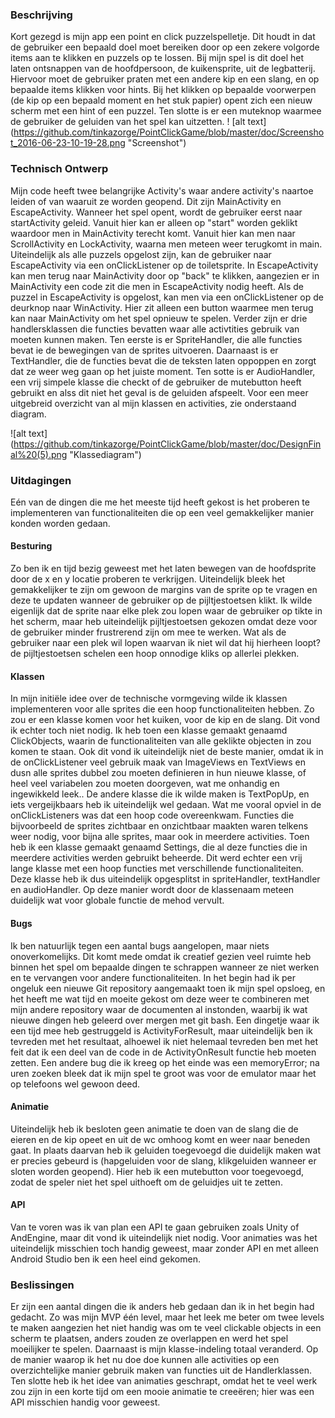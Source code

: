 ### Beschrijving
Kort gezegd is mijn app een point en click puzzelspelletje. Dit houdt in dat de gebruiker een bepaald doel moet bereiken door op een zekere
volgorde items aan te klikken en puzzels op te lossen. Bij mijn spel is dit doel het laten ontsnappen van de hoofdpersoon, de kuikensprite, 
uit de legbatterij. Hiervoor moet de gebruiker praten met een andere kip en een slang, en op bepaalde items klikken voor hints. Bij het klikken op bepaalde
voorwerpen (de kip op een bepaald moment en het stuk papier) opent zich een nieuw scherm met een hint of een puzzel. 
Ten slotte is er een muteknop waarmee de gebruiker de geluiden van het spel kan uitzetten. 
! [alt text] (https://github.com/tinkazorge/PointClickGame/blob/master/doc/Screenshot_2016-06-23-10-19-28.png "Screenshot")

### Technisch Ontwerp
Mijn code heeft twee belangrijke Activity's waar andere activity's naartoe leiden of van waaruit ze worden geopend. Dit zijn MainActivity en 
EscapeActivity. Wanneer het spel opent, wordt de gebruiker eerst naar startActivity geleid. Vanuit hier kan er alleen op "start" worden geklikt
waardoor men in MainActivity terecht komt. Vanuit hier kan men naar ScrollActivity en LockActivity, waarna men meteen weer terugkomt in main.
Uiteindelijk als alle puzzels opgelost zijn, kan de gebruiker naar EscapeActivity via een onClickListener op de toiletsprite. In EscapeActivity
kan men terug naar MainActivity door op "back" te klikken, aangezien er in MainActivity een code zit die men in EscapeActivity nodig heeft. 
Als de puzzel in EscapeActivity is opgelost, kan men via een onClickListener op de deurknop naar WinActivity. Hier zit alleen een button waarmee
men terug kan naar MainActivity om het spel opnieuw te spelen.
Verder zijn er drie handlersklassen die functies bevatten waar alle activtities gebruik van moeten kunnen maken. Ten eerste is er SpriteHandler,
die alle functies bevat ie de bewegingen van de sprites uitvoeren. Daarnaast is er TextHandler, die de functies bevat die de teksten laten oppoppen
en zorgt dat ze weer weg gaan op het juiste moment. Ten sotte is er AudioHandler, een vrij simpele klasse die checkt of de gebruiker de mutebutton
heeft gebruikt en alss dit niet het geval is de geluiden afspeelt. 
Voor een meer uitgebreid overzicht van al mijn klassen en activities, zie onderstaand diagram. 

![alt text] (https://github.com/tinkazorge/PointClickGame/blob/master/doc/DesignFinal%20(5).png "Klassediagram")

### Uitdagingen
Eén van de dingen die me het meeste tijd heeft gekost is het proberen te implementeren van functionaliteiten die op een veel gemakkelijker manier konden worden gedaan. 

#### Besturing
Zo ben ik en tijd bezig geweest met het laten bewegen van de hoofdsprite door de x en y locatie proberen te verkrijgen. Uiteindelijk bleek het gemakkelijker te zijn om gewoon de margins van de sprite op te vragen en deze te updaten wanneer de gebruiker op de pijltjestoetsen klikt. Ik wilde eigenlijk dat de sprite naar elke plek zou lopen waar de gebruiker
op tikte in het scherm, maar heb uiteindelijk pijltjestoetsen gekozen omdat deze voor de gebruiker minder frustrerend zijn om mee te werken. Wat als de gebruiker naar een plek wil lopen waarvan ik niet wil dat hij hierheen loopt? de pijltjestoetsen schelen een hoop onnodige kliks op allerlei plekken. 

#### Klassen
In mijn initiële idee over de technische vormgeving wilde ik klassen implementeren voor alle sprites die een hoop functionaliteiten hebben. Zo zou er een klasse komen voor het kuiken, voor de kip en de slang. Dit vond ik echter toch niet nodig. Ik heb toen een klasse gemaakt genaamd ClickObjects, waarin de functionaliteiten van alle geklikte objecten in zou komen te staan. Ook dit vond ik uiteindelijk niet de beste manier, omdat ik in de onClickListener veel gebruik maak van ImageViews en TextViews en dusn alle sprites dubbel zou moeten definieren in hun nieuwe klasse, of heel veel variabelen zou moeten doorgeven, wat me onhandig en ingewikkeld leek.. 
De andere klasse die ik wilde maken is TextPopUp, en iets vergeijkbaars heb ik uiteindelijk wel gedaan. 
Wat me vooral opviel in de onClickListeners was dat een hoop code overeenkwam. Functies die bijvoorbeeld de sprites zichtbaar en onzichtbaar maakten waren telkens weer nodig, voor bijna alle sprites, maar ook in meerdere activities. Toen heb ik een klasse gemaakt genaamd Settings, die al deze functies die in meerdere activities werden gebruikt beheerde. Dit werd echter een vrij lange klasse met een hoop functies met verschillende functionaliteiten. Deze klasse heb ik dus uiteindelijk opgesplitst in spriteHandler, textHandler en audioHandler. Op deze manier wordt door de klassenaam meteen duidelijk wat voor globale functie de mehod vervult. 

#### Bugs
Ik ben natuurlijk tegen een aantal bugs aangelopen, maar niets onoverkomelijks. Dit komt mede omdat ik creatief gezien veel ruimte heb binnen het spel om bepaalde dingen te schrappen wanneer ze niet werken en te vervangen voor andere functionaliteiten. In het begin had ik per ongeluk een nieuwe Git repository aangemaakt toen ik mijn spel opsloeg, en het heeft me wat tijd en moeite gekost om deze weer te combineren met mijn andere repository waar de documenten al instonden, waarbij ik wat nieuwe dingen heb geleerd over mergen met git bash. Een dingetje waar ik een tijd mee heb gestruggeld is ActivityForResult, maar uiteindelijk ben ik tevreden met het resultaat, alhoewel ik niet helemaal tevreden ben met het feit dat ik een deel van de code in de ActivityOnResult functie heb moeten zetten. Een andere bug die ik kreeg op het einde was een memoryError; na uren zoeken bleek dat ik mijn spel te groot was voor de emulator maar het op telefoons wel gewoon deed. 

#### Animatie
Uiteindelijk heb ik besloten geen animatie te doen van de slang die de eieren en de kip opeet en uit de wc omhoog komt en weer naar beneden gaat. In plaats daarvan heb ik geluiden toegevoegd die duidelijk maken wat er precies gebeurd is (hapgeluiden voor de slang, klikgeluiden wanneer er sloten worden geopend). Hier heb ik een mutebutton voor toegevoegd, zodat de speler niet het spel uithoeft om de geluidjes uit te zetten.

#### API
Van te voren was ik van plan een API te gaan gebruiken zoals Unity of AndEngine, maar dit vond ik uiteindelijk niet nodig. Voor animaties was het uiteindelijk misschien toch handig geweest, maar zonder API en met alleen Android Studio ben ik een heel eind gekomen. 

### Beslissingen
Er zijn een aantal dingen die ik anders heb gedaan dan ik in het begin had gedacht. Zo was mijn MVP één level, maar het leek me beter om twee levels te maken aangezien het niet handig was om te veel clickable objects in een scherm te plaatsen, anders zouden ze overlappen en werd het spel moeilijker te spelen. Daarnaast is mijn klasse-indeling totaal veranderd. Op de manier waarop ik het nu doe doe kunnen alle activities op een overzichtelijke manier gebruik maken van functies uit de Handlerklassen. Ten slotte heb ik het idee van animaties geschrapt, omdat het te veel werk zou zijn in een korte tijd om een mooie animatie te creeëren; hier was een API misschien handig voor geweest. 




